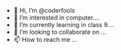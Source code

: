 - 👋 Hi, I’m @coderfools
- 👀 I’m interested in computer....
- 🌱 I’m currently learning in class 9....
- 💞️ I’m looking to collaborate on ...
- 📫 How to reach me ...

<!---
coderfools/coderfools is a ✨ special ✨ repository because its `README.md` (this file) appears on your GitHub profile.
You can click the Preview link to take a look at your changes.
--->
